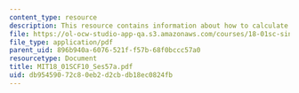 ```yaml
---
content_type: resource
description: This resource contains information about how to calculate volumes.
file: https://ol-ocw-studio-app-qa.s3.amazonaws.com/courses/18-01sc-single-variable-calculus-fall-2010/db95459072c80eb2d2cbdb18ec0824fb_MIT18_01SCF10_Ses57a.pdf
file_type: application/pdf
parent_uid: 896b940a-6076-521f-f57b-68f0bccc57a0
resourcetype: Document
title: MIT18_01SCF10_Ses57a.pdf
uid: db954590-72c8-0eb2-d2cb-db18ec0824fb
---
```

